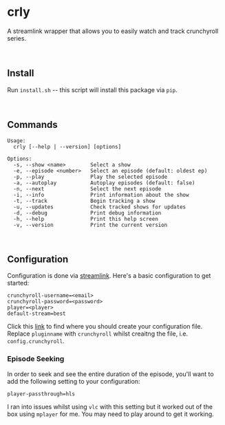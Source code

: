 # crly

A streamlink wrapper that allows you to easily watch and track crunchyroll series.



 
## Install
Run `install.sh` -- this script will install this package via `pip`.


 
## Commands

```
Usage:
  crly [--help | --version] [options]

Options:
  -s, --show <name>        Select a show
  -e, --episode <number>   Select an episode (default: oldest ep)
  -p, --play               Play the selected episode
  -a, --autoplay           Autoplay episodes (default: false)
  -n, --next               Select the next episode
  -i, --info               Print information about the show
  -t, --track              Begin tracking a show
  -u, --updates            Check tracked shows for updates
  -d, --debug              Print debug information
  -h, --help               Print this help screen
  -v, --version            Print the current version
```


 
## Configuration
Configuration is done via [streamlink](https://streamlink.github.io/latest/cli.html). Here's a basic configuration to get started:

```
crunchyroll-username=<email>
crunchyroll-password=<password>
player=<player>
default-stream=best
```

Click this [link](https://streamlink.github.io/latest/cli.html#plugin-specific-configuration-file) to find where you should create your configuration file. Replace `pluginname` with `crunchyroll` whilst creaitng the file, i.e. `config.crunchyroll`.

### Episode Seeking
In order to seek and see the entire duration of the episode, you'll want to add the following setting to your configuration:

```
player-passthrough=hls
```

I ran into issues whilst using `vlc` with this setting but it worked out of the box using `mplayer` for me. You may need to play around to get it working.